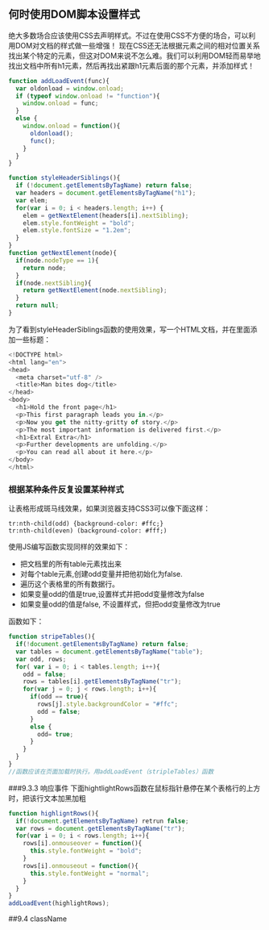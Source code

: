 ## 何时使用DOM脚本设置样式
绝大多数场合应该使用CSS去声明样式。不过在使用CSS不方便的场合，可以利用DOM对文档的样式做一些增强！
现在CSS还无法根据元素之间的相对位置关系找出某个特定的元素，但这对DOM来说不怎么难。我们可以利用DOM轻而易举地找出文档中所有h1元素，然后再找出紧跟h1元素后面的那个元素，并添加样式！

```javascript
function addLoadEvent(func){
  var oldonload = window.onload;
  if (typeof window.onload != "function"){
    window.onload = func;
  }
  else {
    window.onload = function(){
      oldonload();
      func();
    }
  }
}

function styleHeaderSiblings(){
  if (!document.getElementsByTagName) return false;
  var headers = document.getElementsByTagName("h1");
  var elem;
  for(var i = 0; i < headers.length; i++) {
    elem = getNextElement(headers[i].nextSibling);
    elem.style.fontWeight = "bold";
    elem.style.fontSize = "1.2em";
  }
}
function getNextElement(node){
  if(node.nodeType == 1){
    return node;
  }
  if(node.nextSibling){
    return getNextElement(node.nextSibling);
  }
  return null;
}
```
为了看到styleHeaderSiblings函数的使用效果，写一个HTML文档，并在里面添加一些标题：

```javascript
<!DOCTYPE html>
<html lang="en">
<head>
  <meta charset="utf-8" />
  <title>Man bites dog</title>
</head>
<body>
  <h1>Hold the front page</h1>
  <p>This first paragraph leads you in.</p>
  <p>Now you get the nitty-gritty of story.</p>
  <p>The most important information is delivered first.</p>
  <h1>Extral Extra</h1>
  <p>Further developments are unfolding.</p>
  <p>You can read all about it here.</p>
</body>
</html>
```

### 根据某种条件反复设置某种样式
让表格形成斑马线效果，如果浏览器支持CSS3可以像下面这样：
```
tr:nth-child(odd) {background-color: #ffc;}
tr:nth-child(even) (background-color: #fff;)
```

使用JS编写函数实现同样的效果如下：
- 把文档里的所有table元素找出来
- 对每个table元素,创建odd变量并把他初始化为false.
- 遍历这个表格里的所有数据行。
- 如果变量odd的值是true,设置样式并把odd变量修改为false
- 如果变量odd的值是false, 不设置样式，但把odd变量修改为true




函数如下：
```javascript
function stripeTables(){
  if(!document.getElementsByTagName) return false;
  var tables = document.getElementsByTagName("table");
  var odd, rows;
  for( var i = 0; i < tables.length; i++){
    odd = false;
    rows = tables[i].getElementsByTagName("tr");
    for(var j = 0; j < rows.length; i++){
      if(odd == true){
        rows[j].style.backgroundColor = "#ffc";
        odd = false;
      }
      else {
        odd= true;
      }
    }
  }
}
//函数应该在页面加载时执行。用addLoadEvent（stripleTables）函数
```

###9.3.3 响应事件
下面hightlightRows函数在鼠标指针悬停在某个表格行的上方时，把该行文本加黑加粗
```javascript
function highligntRows(){
  if(!document.getElementsByTagName) retrun false;
  var rows = document.getElementsByTagName("tr");
  for(var i = 0; i < rows.length; i++){
    rows[i].onmouseover = function(){
      this.style.fontWeight = "bold";
    }
    rows[i].onmouseout = function(){
      this.style.fontWeight = "normal";
    }
  }
}
addLoadEvent(highlightRows);
```
##9.4 className
